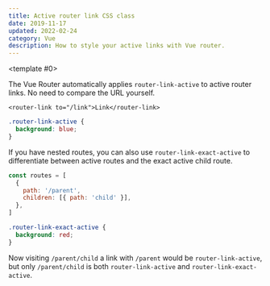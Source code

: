 ```yaml
---
title: Active router link CSS class
date: 2019-11-17
updated: 2022-02-24
category: Vue
description: How to style your active links with Vue router.
---
```


<script setup>
import ToggleView from '../components/ToggleView.vue'
</script>

<ToggleView :options="['Vue 3', 'Vue 2']"><template #0>

The Vue Router automatically applies `router-link-active` to active router links. No need to compare the URL yourself.

```vue
<router-link to="/link">Link</router-link>
```

```css
.router-link-active {
  background: blue;
}
```

If you have nested routes, you can also use `router-link-exact-active` to differentiate between active routes and the exact active child route.

```js
const routes = [
  {
    path: '/parent',
    children: [{ path: 'child' }],
  },
]
```

```css
.router-link-exact-active {
  background: red;
}
```

Now visiting `/parent/child` a link with `/parent` would be `router-link-active`, but only `/parent/child` is both `router-link-active` and `router-link-exact-active`.

</template>
<template #1>

The Vue Router automatically applies classes to active router links. No need to compare the URL yourself.

```vue
<router-link to="/link">Link</router-link>
```

can now be targeted with

```css
.router-link-active {
  background: blue;
}

.router-link-exact-active {
  background: red;
}
```

The difference between `router-link-exact-active` and `router-link-active` is that the exact only applies if the entire URL matches, while the `router-link-active` is applied if it is part of the URL, the user is on a sub-path or exact path.

</template>
</ToggleView>
